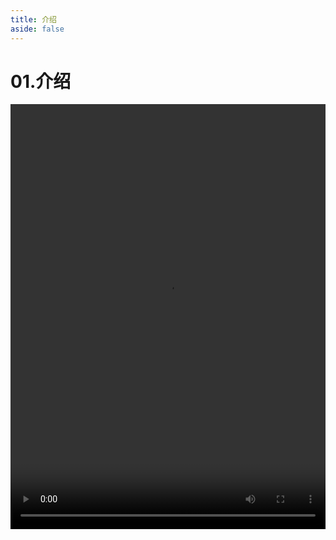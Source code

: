 ```yaml
---
title: 介绍
aside: false
---
```


# 01.介绍

<video autoplay src="http://qn.chinavanes.com/nodejs/module-18/01.介绍.mp4" controls controlsList="nodownload" width="100%" height="680"/>

